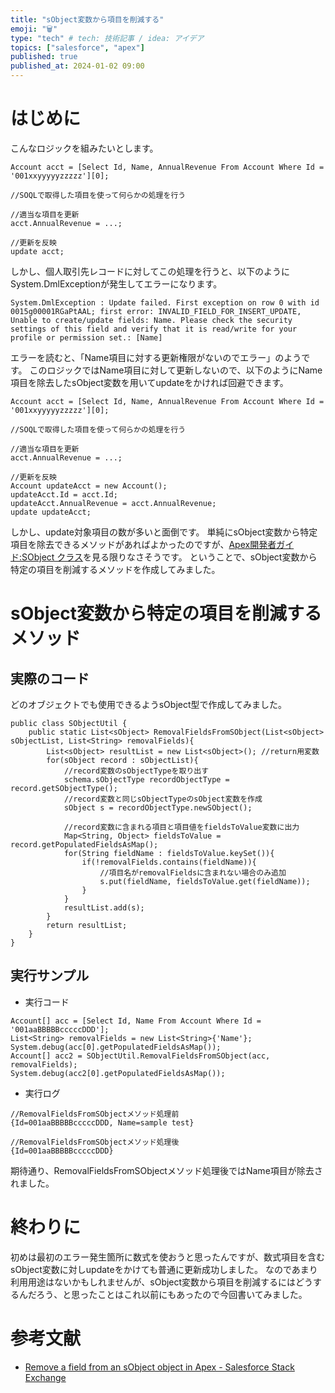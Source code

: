```yaml
---
title: "sObject変数から項目を削減する"
emoji: "🗑️"
type: "tech" # tech: 技術記事 / idea: アイデア
topics: ["salesforce", "apex"]
published: true
published_at: 2024-01-02 09:00
---
```


# はじめに
こんなロジックを組みたいとします。
```apex
Account acct = [Select Id, Name, AnnualRevenue From Account Where Id = '001xxyyyyyzzzzz'][0];

//SOQLで取得した項目を使って何らかの処理を行う

//適当な項目を更新
acct.AnnualRevenue = ...;

//更新を反映
update acct;
```

しかし、個人取引先レコードに対してこの処理を行うと、以下のようにSystem.DmlExceptionが発生してエラーになります。

```
System.DmlException : Update failed. First exception on row 0 with id 0015g00001RGaPtAAL; first error: INVALID_FIELD_FOR_INSERT_UPDATE, Unable to create/update fields: Name. Please check the security settings of this field and verify that it is read/write for your profile or permission set.: [Name]
```

エラーを読むと、「Name項目に対する更新権限がないのでエラー」のようです。
このロジックではName項目に対して更新しないので、以下のようにName項目を除去したsObject変数を用いてupdateをかければ回避できます。

```apex
Account acct = [Select Id, Name, AnnualRevenue From Account Where Id = '001xxyyyyyzzzzz'][0];

//SOQLで取得した項目を使って何らかの処理を行う

//適当な項目を更新
acct.AnnualRevenue = ...;

//更新を反映
Account updateAcct = new Account();
updateAcct.Id = acct.Id;
updateAcct.AnnualRevenue = acct.AnnualRevenue;
update updateAcct;
```

しかし、update対象項目の数が多いと面倒です。
単純にsObject変数から特定項目を除去できるメソッドがあればよかったのですが、[Apex開発者ガイド:SObject クラス](https://developer.salesforce.com/docs/atlas.ja-jp.apexcode.meta/apexcode/apex_methods_system_sobject.htm)を見る限りなさそうです。
ということで、sObject変数から特定の項目を削減するメソッドを作成してみました。

# sObject変数から特定の項目を削減するメソッド
## 実際のコード
どのオブジェクトでも使用できるようsObject型で作成してみました。

```apex
public class SObjectUtil {
    public static List<sObject> RemovalFieldsFromSObject(List<sObject> sObjectList, List<String> removalFields){
        List<sObject> resultList = new List<sObject>(); //return用変数
        for(sObject record : sObjectList){
            //record変数のsObjectTypeを取り出す
            schema.sObjectType recordObjectType = record.getSObjectType();
            //record変数と同じsObjectTypeのsObject変数を作成
            sObject s = recordObjectType.newSObject();

            //record変数に含まれる項目と項目値をfieldsToValue変数に出力
            Map<String, Object> fieldsToValue = record.getPopulatedFieldsAsMap();
            for(String fieldName : fieldsToValue.keySet()){
                if(!removalFields.contains(fieldName)){
                    //項目名がremovalFieldsに含まれない場合のみ追加
                    s.put(fieldName, fieldsToValue.get(fieldName));
                }
            }
            resultList.add(s);
        }
        return resultList;
    }
}
```

## 実行サンプル

- 実行コード

```apex
Account[] acc = [Select Id, Name From Account Where Id = '001aaBBBBBcccccDDD'];
List<String> removalFields = new List<String>{'Name'};
System.debug(acc[0].getPopulatedFieldsAsMap());
Account[] acc2 = SObjectUtil.RemovalFieldsFromSObject(acc, removalFields);
System.debug(acc2[0].getPopulatedFieldsAsMap());
```

- 実行ログ

```text
//RemovalFieldsFromSObjectメソッド処理前
{Id=001aaBBBBBcccccDDD, Name=sample test}

//RemovalFieldsFromSObjectメソッド処理後
{Id=001aaBBBBBcccccDDD}
```

期待通り、RemovalFieldsFromSObjectメソッド処理後ではName項目が除去されました。

# 終わりに
初めは最初のエラー発生箇所に数式を使おうと思ったんですが、数式項目を含むsObject変数に対しupdateをかけても普通に更新成功しました。
なのであまり利用用途はないかもしれませんが、sObject変数から項目を削減するにはどうするんだろう、と思ったことはこれ以前にもあったので今回書いてみました。

# 参考文献
- [Remove a field from an sObject object in Apex - Salesforce Stack Exchange](https://salesforce.stackexchange.com/questions/199784/remove-a-field-from-an-sobject-object-in-apex)